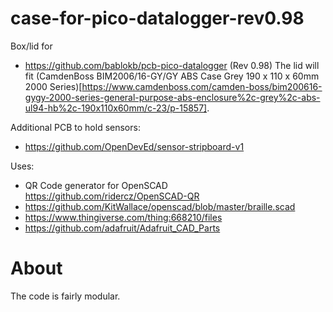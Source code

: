 # case-for-pico-datalogger-rev0.98

Box/lid for 
* https://github.com/bablokb/pcb-pico-datalogger (Rev 0.98)
The lid will fit (CamdenBoss BIM2006/16-GY/GY ABS Case Grey 190 x 110 x 60mm 2000 Series)[https://www.camdenboss.com/camden-boss/bim200616-gygy-2000-series-general-purpose-abs-enclosure%2c-grey%2c-abs-ul94-hb%2c-190x110x60mm/c-23/p-15857].

Additional PCB to hold sensors:
* https://github.com/OpenDevEd/sensor-stripboard-v1

Uses: 
* QR Code generator for OpenSCAD https://github.com/ridercz/OpenSCAD-QR
* https://github.com/KitWallace/openscad/blob/master/braille.scad
* https://www.thingiverse.com/thing:668210/files
* https://github.com/adafruit/Adafruit_CAD_Parts

# About

The code is fairly modular. 
